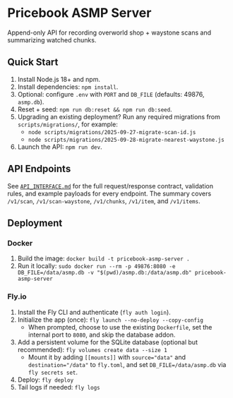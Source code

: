 # Pricebook ASMP Server

Append-only API for recording overworld shop + waystone scans and summarizing watched chunks.

## Quick Start
1. Install Node.js 18+ and npm.
2. Install dependencies: `npm install`.
3. Optional: configure `.env` with `PORT` and `DB_FILE` (defaults: 49876, `asmp.db`).
4. Reset + seed: `npm run db:reset && npm run db:seed`.
5. Upgrading an existing deployment? Run any required migrations from `scripts/migrations/`, for example:
   - `node scripts/migrations/2025-09-27-migrate-scan-id.js`
   - `node scripts/migrations/2025-09-28-migrate-nearest-waystone.js`
6. Launch the API: `npm run dev`.

## API Endpoints
See [`API_INTERFACE.md`](./API_INTERFACE.md) for the full request/response contract, validation rules, and example payloads for every endpoint. The summary covers `/v1/scan`, `/v1/scan-waystone`, `/v1/chunks`, `/v1/item`, and `/v1/items`.

## Deployment

### Docker
1. Build the image: `docker build -t pricebook-asmp-server .`
2. Run it locally: `sudo docker run --rm -p 49876:8080 -e DB_FILE=/data/asmp.db -v "$(pwd)/asmp.db:/data/asmp.db" pricebook-asmp-server`

### Fly.io
1. Install the Fly CLI and authenticate (`fly auth login`).
2. Initialize the app (once): `fly launch --no-deploy --copy-config`
   - When prompted, choose to use the existing `Dockerfile`, set the internal port to `8080`, and skip the database addon.
3. Add a persistent volume for the SQLite database (optional but recommended): `fly volumes create data --size 1`
   - Mount it by adding `[[mounts]]` with `source="data"` and `destination="/data"` to `fly.toml`, and set `DB_FILE=/data/asmp.db` via `fly secrets set`.
4. Deploy: `fly deploy`
5. Tail logs if needed: `fly logs`

